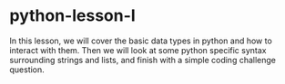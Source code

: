 # python-lesson-I

In this lesson, we will cover the basic data types in python and how to interact with them. Then we will look at some python specific syntax surrounding strings and lists, and finish with a simple coding challenge question.